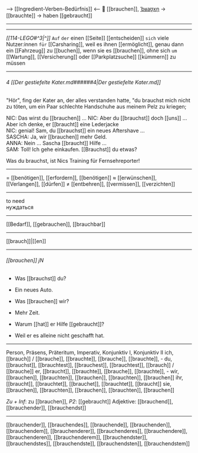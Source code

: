 --> [[Ingredient-Verben-Bedürfnis]] <--
🙏 [[brauchen]], [ˈbʁaʊ̯xn̩](https://youglish.com/pronounce/brauchen/german) → [[brauchte]] → haben [[gebraucht]]

---
---

*[[114-LEGO#^3|^]]* `Auf` `der` einen [[Seite]] [[entscheiden]] `sich` viele Nutzer:innen `für` [[Carsharing]], weil es ihnen [[ermöglicht]], genau dann ein [[Fahrzeug]] zu [[buchen]], wenn sie es [[brauchen]], ohne sich `um` [[Wartung]], [[Versicherung]] oder [[Parkplatzsuche]] [[kümmern]] zu müssen










---
###### 4 [[Der gestiefelte Kater.md######4|Der gestiefelte Kater.md]]
"Hör", fing der Kater an, der alles verstanden hatte, "du brauchst mich nicht zu töten, um ein Paar schlechte Handschuhe aus meinem Pelz zu kriegen;

NIC: Das wirst du [[brauchen]] …
NIC: Aber du [[brauchst]] doch [[uns]] …
Aber ich denke, er [[braucht]] eine Lederjacke 
NIC: genial! Sam, du [[brauchst]] ein neues Aftershave ...  
SASCHA: Ja, wir [[brauchen]] mehr Geld.  
ANNA: Nein … Sascha [[braucht]] Hilfe …  
SAM: Toll! Ich gehe einkaufen. [[Brauchst]] du etwas?  

Was du brauchst, ist Nics Training für Fernsehreporter!  


---
= [[benötigen]], [[erfordern]], [[benötigen]]
≈ [[erwünschen]], [[Verlangen]], [[dürfen]]
≠ [[entbehren]], [[vermissen]], [[verzichten]]

---
to need  
нуждаться

---
[[Bedarf]], [[gebrauchen]], [[brauchbar]]

---
[[brauch]]|[[en]]


---
###### [[brauchen]] jN
- Was [[brauchst]] du?
- Ein neues Auto.

- Was [[brauchen]] wir?
- Mehr Zeit.

- Warum [[hat]] er Hilfe [[gebraucht]]?
- Weil er es alleine nicht geschafft hat.

---
Person, Präsens, Präteritum, Imperativ, Konjunktiv I, Konjunktiv II
ich, [[brauch]] / [[brauche]], [[brauchte]], [[brauche]], [[brauchte]], -
du, [[brauchst]], [[brauchtest]], [[brauchest]], [[brauchtest]], [[brauch]] / [[brauche]]
er, [[braucht]], [[brauchte]], [[brauche]], [[brauchte]], -
wir, [[brauchen]], [[brauchten]], [[brauchen]], [[brauchten]], [[brauchen]]
ihr, [[braucht]], [[brauchtet]], [[brauchet]], [[brauchtet]], [[braucht]]
sie, [[brauchen]], [[brauchten]], [[brauchen]], [[brauchten]], [[brauchen]]

*Zu + Inf*: zu [[brauchen]], *P2*: [[gebraucht]]
Adjektive: [[brauchend]], [[brauchender]], [[brauchendst]]

---
[[brauchender]], [[brauchendes]], [[brauchende]], [[brauchenden]], [[brauchendem]], [[brauchenderer]], [[brauchenderes]], [[brauchendere]], [[brauchenderen]], [[brauchenderem]], [[brauchendster]], [[brauchendstes]], [[brauchendste]], [[brauchendsten]], [[brauchendstem]]
